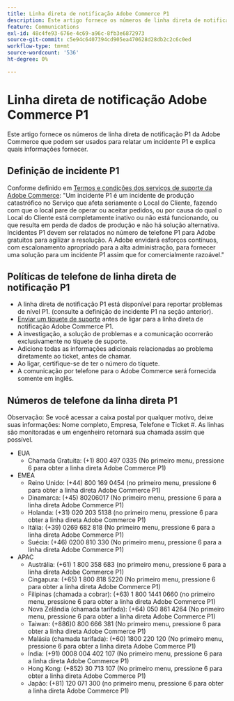 ```yaml
---
title: Linha direta de notificação Adobe Commerce P1
description: Este artigo fornece os números de linha direta de notificação P1 da Adobe Commerce que podem ser usados para relatar um incidente P1 e explica quais informações fornecer.
feature: Communications
exl-id: 48c4fe93-676e-4c69-a96c-8fb3e6872973
source-git-commit: c5e94c6407394cd905ea470628d28db2c2c6c0ed
workflow-type: tm+mt
source-wordcount: '536'
ht-degree: 0%

---
```


# Linha direta de notificação Adobe Commerce P1

Este artigo fornece os números de linha direta de notificação P1 da Adobe Commerce que podem ser usados para relatar um incidente P1 e explica quais informações fornecer.

## Definição de incidente P1

Conforme definido em [Termos e condições dos serviços de suporte da Adobe Commerce](https://www.adobe.com/content/dam/cc/en/legal/terms/enterprise/pdfs/Magento-Support-Services-Terms-and-Conditions.pdf): &quot;Um incidente P1 é um incidente de produção catastrófico no Serviço que afeta seriamente o Local do Cliente, fazendo com que o local pare de operar ou aceitar pedidos, ou por causa do qual o Local do Cliente está completamente inativo ou não está funcionando, ou que resulta em perda de dados de produção e não há solução alternativa. Incidentes P1 devem ser relatados no número de telefone P1 para Adobe gratuitos para agilizar a resolução. A Adobe envidará esforços contínuos, com escalonamento apropriado para a alta administração, para fornecer uma solução para um incidente P1 assim que for comercialmente razoável.&quot;

## Políticas de telefone de linha direta de notificação P1

* A linha direta de notificação P1 está disponível para reportar problemas de nível P1. (consulte a definição de incidente P1 na seção anterior).
* [Enviar um tíquete de suporte](https://experienceleague.adobe.com/docs/commerce-knowledge-base/kb/help-center-guide/magento-help-center-user-guide.html?lang=en#submit-ticket) antes de ligar para a linha direta de notificação Adobe Commerce P1.
* A investigação, a solução de problemas e a comunicação ocorrerão exclusivamente no tíquete de suporte.
* Adicione todas as informações adicionais relacionadas ao problema diretamente ao ticket, antes de chamar.
* Ao ligar, certifique-se de ter o número do tíquete.
* A comunicação por telefone para o Adobe Commerce será fornecida somente em inglês.

## Números de telefone da linha direta P1

Observação: Se você acessar a caixa postal por qualquer motivo, deixe suas informações: Nome completo, Empresa, Telefone e Ticket #. As linhas são monitoradas e um engenheiro retornará sua chamada assim que possível.

* EUA
   * Chamada Gratuita: (+1) 800 497 0335 (No primeiro menu, pressione 6 para obter a linha direta Adobe Commerce P1)
* EMEA
   * Reino Unido: (+44) 800 169 0454 (no primeiro menu, pressione 6 para obter a linha direta Adobe Commerce P1)
   * Dinamarca: (+45) 80206017 (No primeiro menu, pressione 6 para a linha direta Adobe Commerce P1)
   * Holanda: (+31) 020 203 5138 (no primeiro menu, pressione 6 para obter a linha direta Adobe Commerce P1)
   * Itália: (+39) 0269 682 818 (No primeiro menu, pressione 6 para a linha direta Adobe Commerce P1)
   * Suécia: (+46) 0200 810 330 (No primeiro menu, pressione 6 para a linha direta Adobe Commerce P1)
* APAC
   * Austrália: (+61) 1 800 358 683 (no primeiro menu, pressione 6 para a linha direta Adobe Commerce P1)
   * Cingapura: (+65) 1 800 818 5220 (No primeiro menu, pressione 6 para obter a linha direta Adobe Commerce P1)
   * Filipinas (chamada a cobrar): (+63) 1 800 1441 0660 (no primeiro menu, pressione 6 para obter a linha direta Adobe Commerce P1)
   * Nova Zelândia (chamada tarifada): (+64) 050 861 4264 (No primeiro menu, pressione 6 para obter a linha direta Adobe Commerce P1)
   * Taiwan: (+886)0 800 666 381 (No primeiro menu, pressione 6 para obter a linha direta Adobe Commerce P1)
   * Malásia (chamada tarifada): (+60) 1800 220 120 (No primeiro menu, pressione 6 para obter a linha direta Adobe Commerce P1)
   * Índia: (+91) 0008 004 402 107 (No primeiro menu, pressione 6 para a linha direta Adobe Commerce P1)
   * Hong Kong: (+852) 30 713 107 (No primeiro menu, pressione 6 para obter a linha direta Adobe Commerce P1)
   * Japão: (+81) 120 071 300 (no primeiro menu, pressione 6 para obter a linha direta Adobe Commerce P1)
